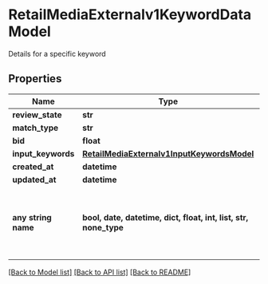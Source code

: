 # RetailMediaExternalv1KeywordDataModel

Details for a specific keyword

## Properties
Name | Type | Description | Notes
------------ | ------------- | ------------- | -------------
**review_state** | **str** |  | [optional] 
**match_type** | **str** |  | [optional] 
**bid** | **float** |  | [optional] 
**input_keywords** | [**RetailMediaExternalv1InputKeywordsModel**](RetailMediaExternalv1InputKeywordsModel.md) |  | [optional] 
**created_at** | **datetime** |  | [optional] 
**updated_at** | **datetime** |  | [optional] 
**any string name** | **bool, date, datetime, dict, float, int, list, str, none_type** | any string name can be used but the value must be the correct type | [optional]

[[Back to Model list]](../README.md#documentation-for-models) [[Back to API list]](../README.md#documentation-for-api-endpoints) [[Back to README]](../README.md)


